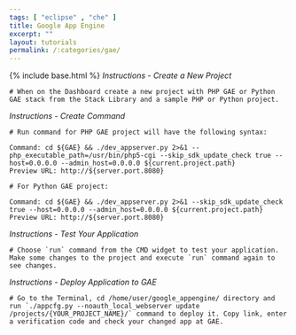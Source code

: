 ```yaml
---
tags: [ "eclipse" , "che" ]
title: Google App Engine
excerpt: ""
layout: tutorials
permalink: /:categories/gae/
---
```

{% include base.html %}
*Instructions - Create a New Project*
```text  
# When on the Dashboard create a new project with PHP GAE or Python GAE stack from the Stack Library and a sample PHP or Python project.
```
*Instructions - Create Command*
```text  
# Run command for PHP GAE project will have the following syntax:

Command: cd ${GAE} && ./dev_appserver.py 2>&1 --php_executable_path=/usr/bin/php5-cgi --skip_sdk_update_check true --host=0.0.0.0 --admin_host=0.0.0.0 ${current.project.path}
Preview URL: http://${server.port.8080}

# For Python GAE project:

Command: cd ${GAE} && ./dev_appserver.py 2>&1 --skip_sdk_update_check true --host=0.0.0.0 --admin_host=0.0.0.0 ${current.project.path}
Preview URL: http://${server.port.8080}
```
*Instructions - Test Your Application*
```text  
# Choose `run` command from the CMD widget to test your application. Make some changes to the project and execute `run` command again to see changes.
```

*Instructions - Deploy Application to GAE*
```text  
# Go to the Terminal, cd /home/user/google_appengine/ directory and run `./appcfg.py --noauth_local_webserver update /projects/{YOUR_PROJECT_NAME}/` command to deploy it. Copy link, enter a verification code and check your changed app at GAE.
```
